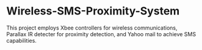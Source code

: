 # Wireless-SMS-Proximity-System
This project employs Xbee controllers for wireless communications, Parallax IR detecter for proximity detection, and Yahoo mail to achieve SMS capabilities.
